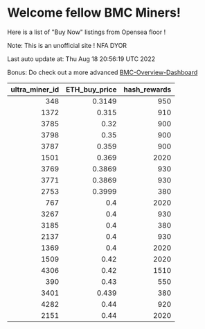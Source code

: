 # Welcome fellow BMC Miners!
Here is a list of "Buy Now" listings from Opensea floor !

Note: This is an unofficial site ! NFA DYOR

Last auto update at: Thu Aug 18 20:56:19 UTC 2022

Bonus: Do check out a more advanced [BMC-Overview-Dashboard](https://dune.com/defifunk/BMC-Overview-Dashboard)


|   ultra_miner_id |   ETH_buy_price |   hash_rewards |
|-----------------:|----------------:|---------------:|
|              348 |          0.3149 |            950 |
|             1372 |          0.315  |            910 |
|             3785 |          0.32   |            900 |
|             3798 |          0.35   |            900 |
|             3787 |          0.359  |            900 |
|             1501 |          0.369  |           2020 |
|             3769 |          0.3869 |            930 |
|             3771 |          0.3869 |            930 |
|             2753 |          0.3999 |            380 |
|              767 |          0.4    |           2020 |
|             3267 |          0.4    |            930 |
|             3185 |          0.4    |            380 |
|             2137 |          0.4    |            930 |
|             1369 |          0.4    |           2020 |
|             1509 |          0.42   |           2020 |
|             4306 |          0.42   |           1510 |
|              390 |          0.43   |            550 |
|             3401 |          0.439  |            380 |
|             4282 |          0.44   |            920 |
|             2151 |          0.44   |           2020 |